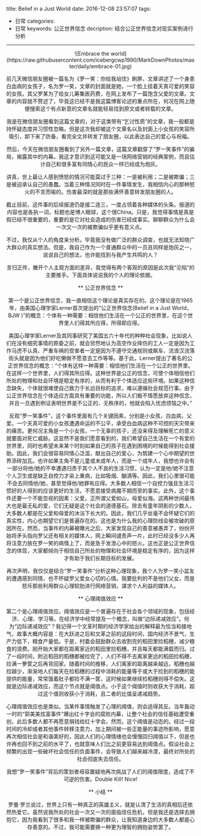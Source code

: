 title: Belief in a Just World
date: 2016-12-08 23:57:07
tags: 
- 日常
categories: 
- 日常
keywords: 公正世界信念
decription: 结合公正世界信念对现实案例进行分析

---

<div align=center>
![Embrace the world](https://raw.githubusercontent.com/icebergcwp1990/MarkDownPhotos/master/daily/embrace-01.jpg)

前几天微信朋友圈被一篇名为《罗一笑：你给我站住》刷屏，文章讲述了一个身患白血病的女孩子，名为罗一笑，文章的封面就是她，一个脸上挂着天真可爱的笑容的女孩。其父罗某为了给女儿筹集医药费，在网上发布了一篇饱含父爱的文章。文章的内容就不赘述了，毕竟这已经不是我这篇博客论述的重点所在，何况在网上随便搜索这个有点新意的文章名就能轻易找到原文或者转载的文章。

我是在微信朋友圈看到这篇文章的，对于这类带有“乞讨性质”的文章，我一般都是持怀疑态度并习惯性忽略。但是这次我却被这个文章名以及封面上小女孩的笑容所吸引，卸下来了防备，看完全文并转发了朋友圈，以此表达自己的爱心与祝福。

然后，今天在微信朋友圈看到了另外一篇文章，这篇文章戳穿了“罗一笑事件”的骗局，揭露其中的内幕。我这才意识到这可能又是一场网络营销的经典案例，而且估计自己和很多富有同情心的民众一样已经成为炮灰。

讲真，世上最让人感到愤怒的情况可能莫过于三种：一是被利用；二是被欺骗；三是被迫承认自己的愚蠢。当着三种情况同时在一件事情发生，我相信内心的那种怒火的不言而喻的。伤害最深的就是那些满怀善意转发朋友圈的人。

截止目前，这件事的后续报道仍是接二连三，一度占领着各种媒体的头条。报道的内容也是各执一词，标题也是博人眼球，这个很China。只是，我觉得事情是真是假已经不很重要的，重要的是它对社会造成的伤害已经成事实。聊聊群众为什么会一次又一次的被欺骗似乎更有意义点。

不过，我仅从个人的角度来分析。毕竟我没有做广泛的群众调查，也就无法知晓广大群众的真实想法。但是，我自己作为一个普通群众中的一员且同样是炮灰之一，说说自己的想法，也许能找到与我产生共鸣的人？

言归正传，撇开个人主观方面的差异，我觉得有两个客观的原因是此次我“沦陷”的主要推手。下面具体说说我的个人的理论依据。

** 公正世界信念 **

第一个是公正世界信念，我一直相信这个理论是真实存在的。这个理论是在1965年，由美国心理学家Lerner首次提出的“公正世界信念(Belief in a Just World，BJW )”的概念：个体有一种需要：相信他们生活在一个公正的世界里，在这个世界里人们得其所应得，所得即应得。

美国心理学家Lerner及其同事研究了美国五六十年代的种种社会现象，比如说人们在没有细究事情的原委之前，就会贸然地认为高空作业摔伤的工人一定是因为工作马虎不认真、严重车祸的受害者一定是因为不遵守交通规则或飙车、流浪汉流落街头就是因为他们好吃懒做不愿意去工作等等。基于此，Lerner提出了著名的公正世界信念的概念：“个体有这样一种需要：相信他们生活在一个公正的世界里。在这样一个世界里，人们得其所应得。这种世界是公正的信念，可使个体相信他们所处的物理和社会环境是稳定有序的，从而有利于个体适应这些环境。如果这种信念缺失，个体就很难使自己致力于长远目标的追求，难以遵循社会规范行事。由于公正世界信念在个体适应方面具有重要的功能，所以人们极不情愿放弃这种信念，并且一旦遇到例证表明世界是不公正的、无秩序的，他就会陷入忧虑烦恼之中。”

反观“罗一笑事件”，这个事件里面有几个关键因素，分别是小女孩，白血病，父爱。一个天真可爱的小女孩遭遇命运的不公平，承受白血病这种不可控的天灾带来的痛苦。更何况主角是一个小女孩，一个无辜的孩子，还没来得及理解死亡的意义就要面对死亡威胁。这显然不是我们愿意看到的，我们希望自己生活在一个有爱的世界里，同时也希望未来某个时刻如果自己的孩子在遇到困境的时候能得到社会援助。因此，我们会很容易同情心泛滥，献出自己的爱心，为筑建一个心中期望的世界添砖加瓦。也许如果主角不是儿童或未成年人，而是一个成年人，我想也许会有一部分将他/她的不幸遭遇归责于其个人不良的生活习惯，认为一定是他/她不注意个人卫生或是缺乏自控力才染上重病，比如吸烟、酗酒等。因此，我们心里很可能不会去同情他/她，甚至觉得他/她罪有应得。大多数人相信一个自控力强且生活习惯好的人得到的应该更好的生活，不愿意接受病魔不期而至的事实。此外，这个事件还要一个不能忽视的因素：父爱。正所谓父爱如山，母爱似海。这两种世间最伟大也是最无私的爱，它们无疑是这个社会的道德基石。除去有童年阴影的少数人，大多数人都是在父爱和母爱的沐浴下长大的。因此，我们几乎丝毫不会怀疑它们的真实性，内心也期望它们是普遍存在的。这也是为什么我的心理防线会被攻破的原因所在。然而，当事件的内幕被曝光之后，大家发现自己的善意被愚弄了，纷纷开始将矛头指向罗父还有相关的媒体人，网上瞬间谴责声一片，此时已经没多少人再将注意力放在罗一笑的病情上了，而是急于发泄心中的怒火。这也正是公正世界信念的体现，大家都倾向于相信自己所处的物理和社会环境是稳定有序的，因为这样才有助于我们长期目标的发展。

再次声明，我仅仅是结合“罗一笑事件”分析这种心理现象，我个人为罗一笑小盆友的遭遇感到同情，也不怀疑罗父爱女心切的心情。我要批判的不是他们父女，而是怒斥那些利用群众心理软肋进行网络营销，谋求个人利益的媒体人。

** 心理阈值效应 **

第二个是心理阈值效应。阈值效应是一个普遍存在于社会各个领域的现象，包括经济、心理、学习等。在经济学中经常提及一个概念，叫做“边际递减效应”。何为“边际递减效应”？我记得一个文革时期的经济学家给出的解释最为恰当和接地气，故事大概内容是：在大跃进之后和文革之前的这段时间，国内经济不景气，生产力低下，粮食产量低。于是，村委会鼓励群众去收割完的稻田里捡稻穗，减少粮食的浪费。刚开始大家都在距离家近的稻田里捡稻穗，并且每天都能满载而归。过了一段时间，附近稻田的稻穗都被捡完了，人们不得不去离家更远的稻田捡稻穗，捡满一箩筐之后再背回家。随着时间的推移，人们离家的距离越来越远，稻穗也越捡越少，渐渐地人们每天在捡稻穗的过程中消耗的能量等于或大于捡到的稻穗的能提供的能量，常常饿着肚子都捡不满一筐，这时候如果继续捡稻穗则得不偿失。这就是边际递减效应，而这个节点就是阈值点。小于这个阈值时则收获大于消耗，超过这个值则收获小于消耗，且二者的比值呈递减趋势。

心理阈值效应也是类似。当某件事情触发了心理的阈值，则会适得其反。当年轰动一时的“郭美美炫富事件”爆出红十字会的腐败内幕，让整个社会的信任基础遭受重创，此后多数人都不再愿意捐钱给红十字会。然而，这个阈值是动态的。经过一段时间的冷却或者其他事件转移注意力，加上期间被一些正能量的事迹所影响，愿意再次相信社会是和谐美好的，因此人们的心理情绪也会慢慢回归阈值以下，但是也许再也回不到之前的水平了，也就意味人们比之前更容易达到阈值点。假设社会上频繁的出现一些破坏社会信任的负面事件，会导致人们越来越冷漠，最终对所处的社会彻底失去信任。

我想“罗一笑事件”背后的策划者毋容置疑地再次挑战了人们的阈值限度，造成了不可逆的伤害。Double Kill! Nice!

** 小结 **

罗曼·罗兰说过，世界上只有一种真正的英雄主义，就是认清了生活的真相后还依然热爱它。虽然说我所处的社会一次又一次的面临信任危机，但是我还是选择去拥抱它，因为我看到了很多和我一样被欺骗的群众，让我知道身边的大多数人都是心存善意的。不过，我可能需要换一种更为理智的拥抱姿势罢了。